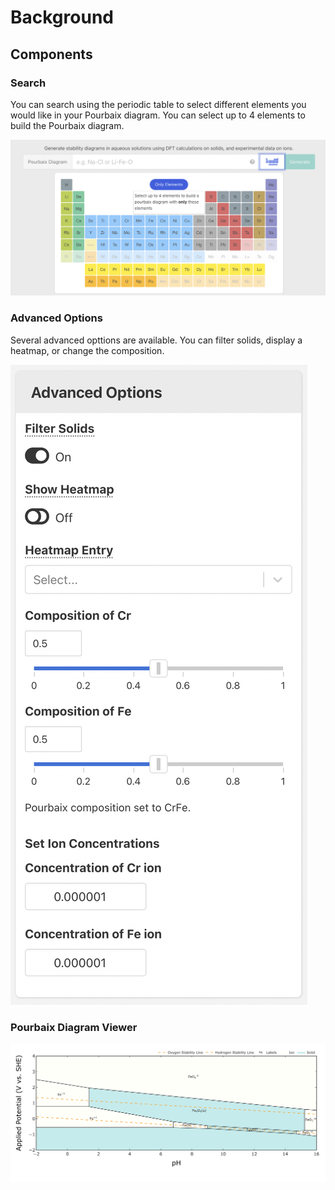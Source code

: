# Background

## Components

### Search

You can search using the periodic table to select different elements you would like in your Pourbaix diagram. You can select up to 4 elements to build the Pourbaix diagram.

![](<../../../.gitbook/assets/Screen Shot 2022-07-14 at 1.48.54 PM.png>)

### Advanced Options

Several advanced opttions are available. You can filter solids, display a heatmap, or change the composition.

![](<../../../.gitbook/assets/Screen Shot 2022-07-14 at 1.50.12 PM.png>)

### Pourbaix Diagram Viewer



![](<../../../.gitbook/assets/Screen Shot 2022-07-14 at 1.52.43 PM.png>)
